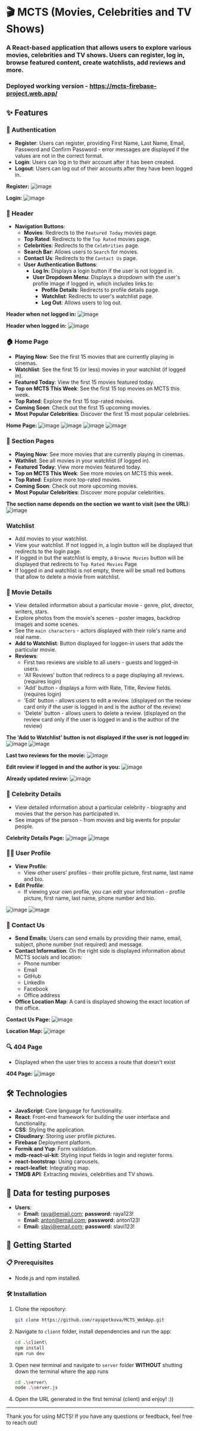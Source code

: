 # 🎬 MCTS (Movies, Celebrities and TV Shows)
### A React-based application that allows users to explore various movies, celebrities and TV shows. Users can register, log in, browse featured content, create watchlists, add reviews and more.
### Deployed working version - https://mcts-firebase-project.web.app/

## ✨ Features
### 🔐 Authentication
- **Register**: Users can register, providing First Name, Last Name, Email, Password and Confirm Password - error messages are displayed if the values are not in the correct format.
- **Login**: Users can log in to their account after it has been created.
- **Logout**: Users can log out of their accounts after they have been logged in.

**Register:**
![image](https://github.com/user-attachments/assets/e39f35d6-89c4-48ec-8ddb-af792e374e00)

**Login:**
![image](https://github.com/user-attachments/assets/d6b76b04-a9a0-48af-abde-1a2fd165fbc4)



### 📌 Header
- **Navigation Buttons**:
  - **Movies**: Redirects to the `Featured Today` movies page.
  - **Top Rated**: Redirects to the `Top Rated` movies page.
  - **Celebrities**: Redirects to the `Celebrities` page.
  - **Search Bar**: Allows users to `Search` for movies.
  - **Contact Us**: Redirects to the `Contact Us` page.
  - **User Authentication Buttons**:
    - **Log In**: Displays a login button if the user is not logged in.
    - **User Dropdown Menu**: Displays a dropdown with the user's profile image if logged in, which includes links to:
      - **Profile Details**: Redirects to profile details page.
      - **Watchlist**: Redirects to user's watchlist page.
      - **Log Out**: Allows users to log out.

**Header when not logged in:**
![image](https://github.com/user-attachments/assets/135ed648-5d27-47cb-91fc-5469dae4a66e)

**Header when logged in:**
![image](https://github.com/user-attachments/assets/50fc4bf9-4cfc-457a-8523-74861c5789ba)



### 🏠 Home Page
- **Playing Now**: See the first 15 movies that are currently playing in cinemas.
- **Watchlist**: See the first 15 (or less) movies in your watchlist (if logged in).
- **Featured Today**: View the first 15 movies featured today.
- **Top on MCTS This Week**: See the first 15 top movies on MCTS this week.
- **Top Rated**: Explore the first 15 top-rated movies.
- **Coming Soon**: Check out the first 15 upcoming movies.
- **Most Popular Celebrities**: Discover the first 15 most popular celebriies.

**Home Page:**
![image](https://github.com/user-attachments/assets/13c8e01a-e0ad-4dac-a804-92db9a489a67)
![image](https://github.com/user-attachments/assets/f6e6e06f-e490-4757-8420-f29a0a4e057f)
![image](https://github.com/user-attachments/assets/c8cafe26-874a-493c-a076-601cd70f99c5)
![image](https://github.com/user-attachments/assets/03b5255d-6fe0-46d9-86fb-8bbbe468e417)




### 📄 Section Pages
- **Playing Now**: See more movies that are currently playing in cinemas.
- **Wathlist**: See all movies in your watchlist (if logged in).
- **Featured Today**: View more movies featured today.
- **Top on MCTS This Week**: See more movies on MCTS this week.
- **Top Rated**: Explore more top-rated movies.
- **Coming Soon**: Check out more upcoming movies.
- **Most Popular Celebrities**: Discover more popular celebrities.

**The section name depends on the section we want to visit (see the URL):**
![image](https://github.com/user-attachments/assets/52cd1d5e-a5bb-4dfa-83bc-13cf93053e96)



### Watchlist
- Add movies to your watchlist.
- View your watchlist. If not logged in, a login button will be displayed that redirects to the login page.
- If logged in but the watchlist is empty, a `Browse Movies` button will be displayed that redirects to `Top Rated Movies` Page
- If logged in and watchlist is not empty, there will be small red buttons that allow to delete a movie from watchlist.



### 🎥 Movie Details
- View detailed information about a particular movie - genre, plot, director, writers, stars.
- Explore photos from the movie's scenes - poster images, backdrop images and some scenes.
- See the `main characters` - actors displayed with their role's name and real name.
- **Add to Watchlist**: Button displayed for loggen-in users that adds the particular movie.
- **Reviews**:
  - First two reviews are visible to all users - guests and logged-in users.
  - 'All Reviews' button that redirecs to a page displaying all reviews. (requires login)
  - 'Add' button - displays a form with Rate, Title, Review fields. (requires login)
  - 'Edit' button - allows users to edit a review. (displayed on the review card only if the user is logged in and is the author of the review)
  - 'Delete' button - allows users to delete a review. (displayed on the review card only if the user is logged in and is the author of the review)
 
**The 'Add to Watchlist' button is not displayed if the user is not logged in:**
![image](https://github.com/user-attachments/assets/69754ad2-fffc-4481-b840-8a17513e1cbc)
![image](https://github.com/user-attachments/assets/aaa102c6-e721-4c8b-b255-046fe2c16d95)

**Last two reviews for the movie:**
![image](https://github.com/user-attachments/assets/9ac6fd4d-9d24-4437-9ec3-a19e4714bf58)

**Edit review if logged in and the author is you:**
![image](https://github.com/user-attachments/assets/b1bb23b7-b3e1-4416-b782-b8e9067b189c)

**Already updated review:**
![image](https://github.com/user-attachments/assets/13b4317f-6ad3-4ab6-958e-6b580302d5b9)



### 🌟 Celebrity Details
- View detailed information about a particular celebrity - biography and movies that the person has participated in.
- See images of the person - from movies and big events for popular people.

**Celebrity Details Page:**
![image](https://github.com/user-attachments/assets/a80658c4-fd75-4595-b53e-cc095405075e)
![image](https://github.com/user-attachments/assets/865b30e4-7d82-4cd4-b148-bf65306f3dc2)



### 👩‍🚀 User Profile
- **View Profile**:
  - View other users' profiles - their profile picture, first name, last name and bio.
- **Edit Profile**:
  - If viewing your own profile, you can edit your information - profile picture, first name, last name, phone number and bio.

![image](https://github.com/user-attachments/assets/9e6e9ce8-aeb0-46a0-8d30-5998166b3b87)
![image](https://github.com/user-attachments/assets/93e4630c-7cd3-4728-94ae-f9b95321cf97)



### 📧 Contact Us
- **Send Emails**: Users can send emails by providing their name, email, subject, phone number (not required) and message.
- **Contact Information**: On the right side is displayed information about MCTS socials and location:
  - Phone number
  - Email
  - GitHub
  - LinkedIn
  - Facebook
  - Office address
- **Office Location Map**: A card is displayed showing the exact location of the office.

**Contact Us Page:**
![image](https://github.com/user-attachments/assets/d758388e-b9b3-420f-8e3e-ee047a55ee52)

**Location Map:**
![image](https://github.com/user-attachments/assets/16bce418-1e63-4ba3-9969-26f1a3279fbf)



### 🔍 404 Page
- Displayed when the user tries to access a route that doesn't exist

**404 Page:**
![image](https://github.com/user-attachments/assets/4192f646-f55f-45d4-85b3-0e3b32ba2f6f)

## 🛠 Technologies
- **JavaScript**: Core language for functionality.
- **React**: Front-end framework for building the user interface and functionality.
- **CSS**: Styling the application.
- **Cloudinary**: Storing user profile pictures.
- **Firebase** Deployment platform.
- **Formik and Yup**: Form validation.
- **mdb-react-ui-kit**: Styling input fields in login and register forms.
- **react-bootstrap**: Using carousels.
- **react-leaflet**: Integrating map.
- **TMDB API**: Extracting movies, celebrities and TV shows.

## 🧪 Data for testing purposes
- **Users**:
  - **Email:** raya@email.com; **password:** raya123!
  - **Email:** anton@email.com; **password:** anton123!
  - **Email:** slavi@email.com; **password:** slavi123!

## 🚀 Getting Started

### 📋 Prerequisites
- Node.js and npm installed.

### 🛠 Installation
1. Clone the repository:
   ```sh
   git clone https://github.com/rayapetkova/MCTS_WebApp.git
   ```

2. Navigate to `client` folder, install dependencies and run the app:
   ```sh
   cd .\client\
   npm install
   npm run dev
   ```

3. Open new terminal and navigate to `server` folder **WITHOUT** shutting down the terminal where the app runs
   ```sh
   cd .\server\
   node .\server.js
   ```

4. Open the URL generated in the first teminal (client) and enjoy! :))

---
Thank you for using MCTS! If you have any questions or feedback, feel free to reach out!






